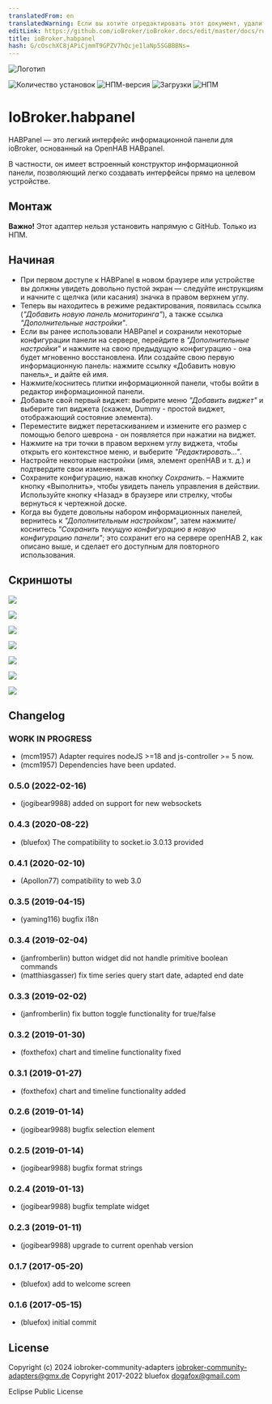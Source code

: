 ```yaml
---
translatedFrom: en
translatedWarning: Если вы хотите отредактировать этот документ, удалите поле «translatedFrom», в противном случае этот документ будет снова автоматически переведен
editLink: https://github.com/ioBroker/ioBroker.docs/edit/master/docs/ru/adapterref/iobroker.habpanel/README.md
title: ioBroker.habpanel
hash: G/cOschXC8jAPiCjmmT9GPZV7hQcje1laNp5SGBBBNs=
---
```

![Логотип](../../../en/adapterref/iobroker.habpanel/admin/habpanel.png)

![Количество установок](http://iobroker.live/badges/habpanel-stable.svg)
![НПМ-версия](http://img.shields.io/npm/v/iobroker.habpanel.svg)
![Загрузки](https://img.shields.io/npm/dm/iobroker.habpanel.svg)
![НПМ](https://nodei.co/npm/iobroker.habpanel.png?downloads=true)

# IoBroker.habpanel
HABPanel — это легкий интерфейс информационной панели для ioBroker, основанный на OpenHAB HABpanel.

В частности, он имеет встроенный конструктор информационной панели, позволяющий легко создавать интерфейсы прямо на целевом устройстве.

## Монтаж
**Важно!** Этот адаптер нельзя установить напрямую с GitHub. Только из НПМ.

## Начиная
- При первом доступе к HABPanel в новом браузере или устройстве вы должны увидеть довольно пустой экран — следуйте инструкциям и начните с щелчка (или касания) значка в правом верхнем углу.
- Теперь вы находитесь в режиме редактирования, появилась ссылка (_"Добавить новую панель мониторинга"_), а также ссылка _"Дополнительные настройки"_.
- Если вы ранее использовали HABPanel и сохранили некоторые конфигурации панели на сервере, перейдите в _"Дополнительные настройки"_ и нажмите на свою предыдущую конфигурацию - она будет мгновенно восстановлена. Или создайте свою первую информационную панель: нажмите ссылку «Добавить новую панель»_ и дайте ей имя.
- Нажмите/коснитесь плитки информационной панели, чтобы войти в редактор информационной панели.
- Добавьте свой первый виджет: выберите меню _"Добавить виджет"_ и выберите тип виджета (скажем, Dummy - простой виджет, отображающий состояние элемента).
- Переместите виджет перетаскиванием и измените его размер с помощью белого шеврона - он появляется при нажатии на виджет.
- Нажмите на три точки в правом верхнем углу виджета, чтобы открыть его контекстное меню, и выберите _"Редактировать..."_.
- Настройте некоторые настройки (имя, элемент openHAB и т. д.) и подтвердите свои изменения.
- Сохраните конфигурацию, нажав кнопку _Сохранить_.
– Нажмите кнопку «Выполнить», чтобы увидеть панель управления в действии. Используйте кнопку «Назад» в браузере или стрелку, чтобы вернуться к чертежной доске.
- Когда вы будете довольны набором информационных панелей, вернитесь к _"Дополнительным настройкам"_, затем нажмите/коснитесь _"Сохранить текущую конфигурацию в новую конфигурацию панели"_; это сохранит его на сервере openHAB 2, как описано выше, и сделает его доступным для повторного использования.

## Скриншоты
![](../../../en/adapterref/iobroker.habpanel/doc/images/habpanel_screenshot0.png)

![](../../../en/adapterref/iobroker.habpanel/doc/images/habpanel_screenshot1.png)

![](../../../en/adapterref/iobroker.habpanel/doc/images/habpanel_screenshot2.png)

![](../../../en/adapterref/iobroker.habpanel/doc/images/habpanel_screenshot3.png)

![](../../../en/adapterref/iobroker.habpanel/doc/images/habpanel_screenshot4.png)

![](../../../en/adapterref/iobroker.habpanel/doc/images/habpanel_screenshot5.png)

![](../../../en/adapterref/iobroker.habpanel/doc/images/habpanel_screenshot6.png)

## Changelog
<!--
	Placeholder for the next version (at the beginning of the line):
	### __WORK IN PROGRESS__
-->
### __WORK IN PROGRESS__
-   (mcm1957) Adapter requires nodeJS >=18 and js-controller >= 5 now.
-   (mcm1957) Dependencies have been updated.

### 0.5.0 (2022-02-16)
* (jogibear9988) added on support for new websockets

### 0.4.3 (2020-08-22)
* (bluefox) The compatibility to socket.io 3.0.13 provided

### 0.4.1 (2020-02-10)
* (Apollon77) compatibility to web 3.0

### 0.3.5 (2019-04-15)
* (yaming116) bugfix i18n

### 0.3.4 (2019-02-04)
* (janfromberlin) button widget did not handle primitive boolean commands
* (matthiasgasser) fix time series query start date, adapted end date

### 0.3.3 (2019-02-02)
* (janfromberlin) fix button toggle functionality for true/false

### 0.3.2 (2019-01-30)
* (foxthefox) chart and timeline functionality fixed

### 0.3.1 (2019-01-27)
* (foxthefox) chart and timeline functionality added

### 0.2.6 (2019-01-14)
* (jogibear9988) bugfix selection element

### 0.2.5 (2019-01-14)
* (jogibear9988) bugfix format strings

### 0.2.4 (2019-01-13)
* (jogibear9988) bugfix template widget

### 0.2.3 (2019-01-11)
* (jogibear9988) upgrade to current openhab version

### 0.1.7 (2017-05-20)
* (bluefox) add to welcome screen

### 0.1.6 (2017-05-15)
* (bluefox) initial commit

## License
Copyright (c) 2024 iobroker-community-adapters <iobroker-community-adapters@gmx.de>
Copyright 2017-2022 bluefox <dogafox@gmail.com>

Eclipse Public License
